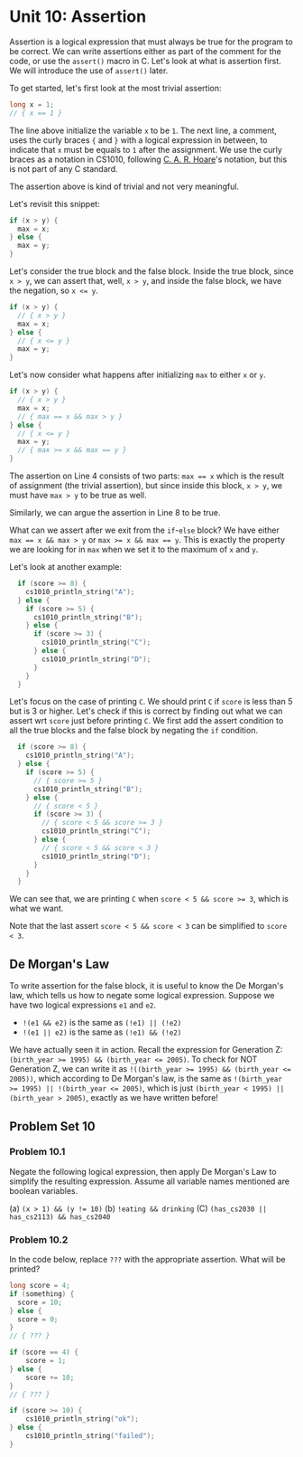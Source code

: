 # Unit 10: Assertion

Assertion is a logical expression that must always be true for the program to be correct.  We can write assertions either as part of the comment for the code, or use the `assert()` macro in C.  Let's look at what is assertion first.  We will introduce the use of `assert()` later.

To get started, let's first look at the most trivial assertion:

```C
long x = 1;
// { x == 1 }
```

The line above initialize the variable `x` to be `1`.  The next line, a comment, uses the curly braces `{` and `}` with a logical expression in between, to indicate that `x` must be equals to `1` after the assignment.  We use the curly braces as a notation in CS1010, following [C. A. R. Hoare](https://en.wikipedia.org/wiki/Tony_Hoare)'s notation, but this is not part of any C standard.

The assertion above is kind of trivial and not very meaningful. 

Let's revisit this snippet:

```C
if (x > y) {
  max = x;
} else {
  max = y;
}
```

Let's consider the true block and the false block.  Inside the true block, since `x > y`, we can assert that, well, `x > y`, and inside the false block, we have the negation, so `x <= y`.

```C
if (x > y) {
  // { x > y }
  max = x;
} else {
  // { x <= y }
  max = y;
}
```

Let's now consider what happens after initializing `max` to either `x` or `y`.

```C
if (x > y) {
  // { x > y }
  max = x;
  // { max == x && max > y }
} else {
  // { x <= y }
  max = y;
  // { max >= x && max == y }
}
```

The assertion on Line 4 consists of two parts: `max == x` which is the result of assignment (the trivial assertion), but since inside this block, `x > y`, we must have `max > y` to be true as well.

Similarly, we can argue the assertion in Line 8 to be true.  

What can we assert after we exit from the `if`-`else` block?  We have either `max == x && max > y` or `max >= x && max == y`.  This is exactly the property we are looking for in `max` when we set it to the maximum of `x` and `y`.

Let's look at another example:

```C
  if (score >= 8) {
    cs1010_println_string("A");
  } else {
    if (score >= 5) {
      cs1010_println_string("B");
    } else {
      if (score >= 3) {
        cs1010_println_string("C");
      } else {
        cs1010_println_string("D");
      }
    }
  }
```

Let's focus on the case of printing `C`.  We should print `C` if `score` is less than 5 but is 3 or higher.  Let's check if this is correct by finding out what we can assert wrt `score` just before printing `C`.  We first add the assert condition to all the true blocks and the false block by negating the `if` condition.

```C
  if (score >= 8) {
    cs1010_println_string("A");
  } else {
    if (score >= 5) {
      // { score >= 5 }
      cs1010_println_string("B");
    } else {
	  // { score < 5 }
      if (score >= 3) {
        // { score < 5 && score >= 3 }
        cs1010_println_string("C");
      } else {
		// { score < 5 && score < 3 }
        cs1010_println_string("D");
      }
    }
  }
```

We can see that, we are printing `C` when `score < 5 && score >= 3`, which is what we want.  

Note that the last assert `score < 5 && score < 3` can be simplified to `score < 3`.

## De Morgan's Law

To write assertion for the false block, it is useful to know the De Morgan's law, which tells us how to negate some logical expression.  Suppose we have two logical expressions `e1` and `e2`. 

- `!(e1 && e2)` is the same as `(!e1) || (!e2)`
- `!(e1 || e2)` is the same as `(!e1) && (!e2)`

We have actually seen it in action.  Recall the expression for Generation Z: 
  `(birth_year >= 1995) && (birth_year <= 2005)`.  To check for NOT Generation Z, we can write it as `!((birth_year >= 1995) && (birth_year <= 2005))`, which according to De Morgan's law, is the same as `!(birth_year >= 1995) || !(birth_year <= 2005)`, which is just `(birth_year < 1995) || (birth_year > 2005)`, exactly as we have written before!

## Problem Set 10

### Problem 10.1

Negate the following logical expression, then apply De Morgan's Law to simplify the resulting expression.  Assume all variable names mentioned are boolean variables.

(a) `(x > 1) && (y != 10)`
(b) `!eating && drinking`
(C) `(has_cs2030 || has_cs2113) && has_cs2040`

### Problem 10.2

In the code below, replace `???` with the appropriate assertion.  What will be printed?

```C
long score = 4;
if (something) {
  score = 10;
} else {
  score = 0;
}
// { ??? }

if (score == 4) {
	score = 1;
} else {
	score += 10;
}
// { ??? }

if (score >= 10) {
	cs1010_println_string("ok");
} else {
	cs1010_println_string("failed");
}
```
